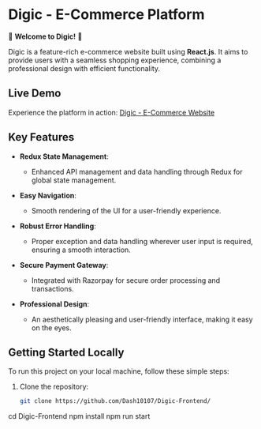 # Digic - E-Commerce Platform

🌟 **Welcome to Digic!** 🌟

Digic is a feature-rich e-commerce website built using **React.js**. It aims to provide users with a seamless shopping experience, combining a professional design with efficient functionality.

## Live Demo

Experience the platform in action: [Digic - E-Commerce Website](https://digic-frontend.vercel.app/)

## Key Features

- **Redux State Management**: 
  - Enhanced API management and data handling through Redux for global state management.
  
- **Easy Navigation**: 
  - Smooth rendering of the UI for a user-friendly experience.
  
- **Robust Error Handling**: 
  - Proper exception and data handling wherever user input is required, ensuring a smooth interaction.
  
- **Secure Payment Gateway**: 
  - Integrated with Razorpay for secure order processing and transactions.
  
- **Professional Design**: 
  - An aesthetically pleasing and user-friendly interface, making it easy on the eyes.

## Getting Started Locally

To run this project on your local machine, follow these simple steps:

1. Clone the repository:
   ```bash
   git clone https://github.com/Dash10107/Digic-Frontend/
  cd Digic-Frontend
  npm install
  npm run start
